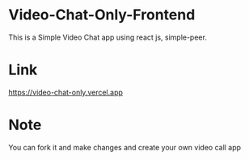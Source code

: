 # Video-Chat-Only-Frontend
This is a Simple Video Chat app using react js, simple-peer.

# Link

https://video-chat-only.vercel.app

# Note 
You can fork it and make changes and create your own video call app
